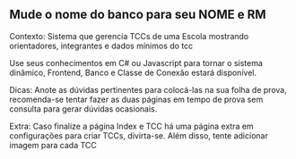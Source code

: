 ## Mude o nome do banco para seu NOME e RM
Contexto: Sistema que gerencia TCCs de uma Escola mostrando orientadores, integrantes
e dados mínimos do tcc

Use seus conhecimentos em C# ou Javascript para tornar o sistema dinâmico, Frontend,
Banco e Classe de Conexão estará disponível.

Dicas: Anote as dúvidas pertinentes para colocá-las na sua folha de prova, recomenda-se
tentar fazer as duas páginas em tempo de prova sem consulta para gerar dúvidas
ocasionais.

Extra: Caso finalize a página Index e TCC há uma página extra em configurações para criar
TCCs, divirta-se. Além disso, tente adicionar imagem para cada TCC
